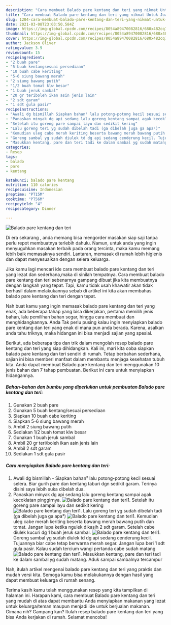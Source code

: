 ```yaml
---
description: "Cara membuat Balado pare kentang dan teri yang nikmat Untuk Jualan"
title: "Cara membuat Balado pare kentang dan teri yang nikmat Untuk Jualan"
slug: 1204-cara-membuat-balado-pare-kentang-dan-teri-yang-nikmat-untuk-jualan
date: 2021-03-08T23:03:50.584Z
image: https://img-global.cpcdn.com/recipes/8054a89470082816/680x482cq70/balado-pare-kentang-dan-teri-foto-resep-utama.jpg
thumbnail: https://img-global.cpcdn.com/recipes/8054a89470082816/680x482cq70/balado-pare-kentang-dan-teri-foto-resep-utama.jpg
cover: https://img-global.cpcdn.com/recipes/8054a89470082816/680x482cq70/balado-pare-kentang-dan-teri-foto-resep-utama.jpg
author: Jackson Oliver
ratingvalue: 3.9
reviewcount: 15
recipeingredient:
- "2 buah pare"
- "5 buah kentangsesuai persediaan"
- "10 buah cabe keriting"
- "5-6 siung bawang merah"
- "2 siung bawang putih"
- "1/2 buah tomat klw besar"
- "1 buah jeruk sambal"
- "20 gr teriboleh ikan asin jenis lain"
- "2 sdt garam"
- "1 sdt gula pasir"
recipeinstructions:
- "Awali dg bismillah Siapkan bahan² lalu potong-potong kecil sesuai selera. Biar gurih pare dan kentang taburi dgn sedikit garam. Terinya disini saya lebih suka dibelah dua."
- "Panaskan minyak dg api sedang lalu goreng kentang sampai agak kecoklatan pinggirnya."
- "Setelah itu goreng pare sampai layu dan sedikit kering"
- "Lalu goreng teri yg sudah dibelah tadi (ga dibelah juga ga apa²)"
- "Kemudian uleg cabe merah keriting beserta bawang merah bawang putih dan tomat. Jangan lupa ketika ngulek dikasih 2 sdt garam. Setelah cabe diulek kucuri dg 1 buah jeruk sambal."
- "Goreng sambal yg sudah diulek td dg api sedang cenderung kecil. Tujuannya biar cabe tetap berwarna merah segar. Jangan lupa beri 1 sdt gula pasir. Kalau sudah tercium wangi pertanda cabe sudah matang"
- "Masukkan kentang, pare dan teri tadi ke dalam sambal yg sudah matang. Aduk sampai sambalnya tercampur"
categories:
- Resep
tags:
- balado
- pare
- kentang

katakunci: balado pare kentang 
nutrition: 110 calories
recipecuisine: Indonesian
preptime: "PT15M"
cooktime: "PT56M"
recipeyield: "4"
recipecategory: Dinner

---
```



![Balado pare kentang dan teri](https://img-global.cpcdn.com/recipes/8054a89470082816/680x482cq70/balado-pare-kentang-dan-teri-foto-resep-utama.jpg)

Di era  sekarang , anda memang bisa mengorder masakan siap saji tanpa perlu repot membuatnya terlebih dahulu. Namun, untuk anda yang ingin menyuguhkan masakan terbaik pada orang tercinta, maka kamu memang lebih baik memasaknya sendiri. Lantaran, memasak di rumah lebih higienis dan dapat menyesuaikan dengan selera keluarga.

Jika kamu lagi mencari ide cara membuat balado pare kentang dan teri yang lezat dan sederhana,maka di sinilah tempatnya. Cara membuat balado pare kentang dan teri  sebenarnya gampang dibuat jika kita membuatnya dengan langkah yang tepat. Tapi, kamu tidak usah khawatir akan tidak berhasil dalam melakukannya 
sebab di artikel ini kita akan membahas balado pare kentang dan teri dengan tepat.  



Nah buat kamu yang ingin memasak balado pare kentang dan teri yang enak, ada beberapa tahap yang bisa dikerjakan, pertama memilih jenis bahan, lalu pemilihan bahan segar, hingga cara membuat dan menghidangkannya. Anda Tak perlu pusing kalau ingin menyiapkan balado pare kentang dan teri yang enak di mana pun anda berada. Karena, asalkan anda  tahu triknya, maka hidangan ini bisa menjadi sajian yang spesial.

Berikut, ada beberapa tips dan trik dalam mengolah resep balado pare kentang dan teri yang siap dihidangkan. Kali ini, mari kita coba siapkan balado pare kentang dan teri sendiri di rumah. Tetap berbahan sederhana, sajian ini bisa memberi manfaat dalam membantu menjaga kesehatan tubuh kita. Anda dapat membuat Balado pare kentang dan teri menggunakan 10 jenis bahan dan 7 tahap pembuatan. Berikut ini cara untuk menyiapkan hidangannya.

<!--inarticleads1-->

##### Bahan-bahan dan bumbu yang diperlukan untuk pembuatan Balado pare kentang dan teri:

1. Gunakan 2 buah pare
1. Gunakan 5 buah kentang/sesuai persediaan
1. Siapkan 10 buah cabe keriting
1. Siapkan 5-6 siung bawang merah
1. Ambil 2 siung bawang putih
1. Sediakan 1/2 buah tomat klw besar
1. Gunakan 1 buah jeruk sambal
1. Ambil 20 gr teri/boleh ikan asin jenis lain
1. Ambil 2 sdt garam
1. Sediakan 1 sdt gula pasir




<!--inarticleads2-->

##### Cara menyiapkan Balado pare kentang dan teri:

1. Awali dg bismillah - Siapkan bahan² lalu potong-potong kecil sesuai selera. Biar gurih pare dan kentang taburi dgn sedikit garam. Terinya disini saya lebih suka dibelah dua.
1. Panaskan minyak dg api sedang lalu goreng kentang sampai agak kecoklatan pinggirnya.
<img src="//assets-global.cpcdn.com/assets/icons/button_play-2c75c40dde080a61004c1f40b05d8f140eaff45d7e9e6481dc71c63d2e7c4909.png" alt="Balado pare kentang dan teri">1. Setelah itu goreng pare sampai layu dan sedikit kering
<img src="//assets-global.cpcdn.com/assets/icons/button_play-2c75c40dde080a61004c1f40b05d8f140eaff45d7e9e6481dc71c63d2e7c4909.png" alt="Balado pare kentang dan teri">1. Lalu goreng teri yg sudah dibelah tadi (ga dibelah juga ga apa²)
<img src="//assets-global.cpcdn.com/assets/icons/button_play-2c75c40dde080a61004c1f40b05d8f140eaff45d7e9e6481dc71c63d2e7c4909.png" alt="Balado pare kentang dan teri">1. Kemudian uleg cabe merah keriting beserta bawang merah bawang putih dan tomat. Jangan lupa ketika ngulek dikasih 2 sdt garam. Setelah cabe diulek kucuri dg 1 buah jeruk sambal.
<img src="//assets-global.cpcdn.com/assets/icons/button_play-2c75c40dde080a61004c1f40b05d8f140eaff45d7e9e6481dc71c63d2e7c4909.png" alt="Balado pare kentang dan teri">1. Goreng sambal yg sudah diulek td dg api sedang cenderung kecil. Tujuannya biar cabe tetap berwarna merah segar. Jangan lupa beri 1 sdt gula pasir. Kalau sudah tercium wangi pertanda cabe sudah matang
<img src="//assets-global.cpcdn.com/assets/icons/button_play-2c75c40dde080a61004c1f40b05d8f140eaff45d7e9e6481dc71c63d2e7c4909.png" alt="Balado pare kentang dan teri">1. Masukkan kentang, pare dan teri tadi ke dalam sambal yg sudah matang. Aduk sampai sambalnya tercampur




Nah, itulah artikel mengenai  balado pare kentang dan teri  yang praktis dan mudah versi kita. Semoga kamu bisa melakukannya dengan hasil yang dapat membuat keluarga di rumah senang. 

Terima kasih kamu telah menggunakan resep yang kita tampilkan di halaman ini. Harapan kami, cara membuat  Balado pare kentang dan teri yang mudah di atas dapat membantu Anda menyiapkan makanan yang lezat untuk keluarga/teman maupun menjadi ide untuk berjualan makanan. Gimana nih? Gampang kan? Itulah resep balado pare kentang dan teri yang bisa Anda kerjakan di rumah. Selamat mencoba!

